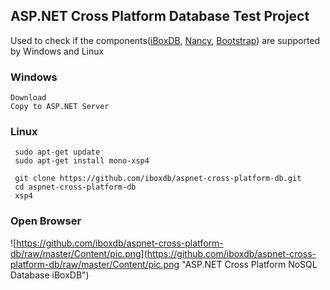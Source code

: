 ## ASP.NET Cross Platform Database Test Project
Used to check if the components([iBoxDB](http://www.iboxdb.com/), [Nancy](http://nancyfx.org/),  [Bootstrap](http://getbootstrap.com/)) are supported by Windows and Linux


### Windows
    Download
    Copy to ASP.NET Server
    
### Linux

```
 sudo apt-get update
 sudo apt-get install mono-xsp4
 
 git clone https://github.com/iboxdb/aspnet-cross-platform-db.git 
 cd aspnet-cross-platform-db
 xsp4
```

### Open Browser
![https://github.com/iboxdb/aspnet-cross-platform-db/raw/master/Content/pic.png](https://github.com/iboxdb/aspnet-cross-platform-db/raw/master/Content/pic.png "ASP.NET Cross Platform NoSQL Database iBoxDB")  
